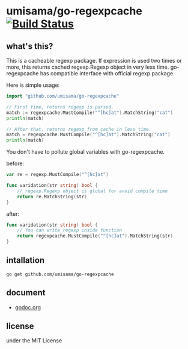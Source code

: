 # umisama/go-regexpcache [![Build Status](https://travis-ci.org/umisama/go-regexpcache.svg)](https://travis-ci.org/umisama/go-regexpcache)

## what's this?
This is a cacheable regexp package.  If expression is used two times or more, this returns cached regexp.Regexp object in very less time.
go-regexpcache has compatible interface with official regexp package.

Here is simple usage:

```go
import "github.com/umisama/go-regexpcache"

// First time, returns regexp is parsed.
match := regexpcache.MustCompile("^[hc]at").MatchString("cat")
println(match)

// After that, returns regexp from cache in less time.
match = regexpcache.MustCompile("^[hc]at").MatchString("cat")
println(match)
```

You don't have to pollute global variables with go-regexpcache.

before:

```go
var re = regexp.MustCompile("^[hc]at")

func varidation(str string) bool {
	// regexp.Regexp object is global for avoid compile time
	return re.MatchString(str)
}
```

after:

```go
func varidation(str string) bool {
	// You can write regexp inside function
	return regexpcache.MustCompile("^[hc]at").MatchString(str)
}
```

## intallation
```
go get github.com/umisama/go-regexpcache
``` 

## document
 * [godoc.org](http://godoc.org/github.com/umisama/go-regexpcache)

## license
under the MIT License
